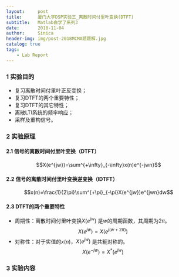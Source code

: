 ```yaml
---
layout:     post
title:      厦门大学DSP实验三_离散时间付里叶变换(DTFT)
subtitle:   Matlab白学了系列3
date:       2018-11-04
author:     Sinica
header-img: img/post-2018MCMA题题解.jpg
catalog: true
tags:
    - Lab Report
---
```


### 1 实验目的

- 复习离散时间付里叶正反变换；
- 复习DTFT的两个重要特性；
- 复习DTFT的其它特性；
- 离散LTI系统的频率响应；
- 采样及重构信号。


### 2 实验原理

#### 2.1 信号的离散时间付里叶变换（DTFT）

$$X(e^{jw})=\sum^{+\infty}_{-\infty}x(n)e^{-jwn}$$

#### 2.2 信号的离散时间付里叶变换逆变换（IDTFT）

$$x(n)=\frac{1}{2\pi}\sum^{+\pi}_{-\pi}X(e^{jw})e^{jwn}dw$$

#### 2.3 DTFT的两个重要特性

- 周期性：离散时间付里叶变换$X(e^{jw})$ 是$w$的周期函数，其周期为$2π$。$$X(e^{jw}) = X(e^{j(w+2\pi)})$$
- 对称性：对于实值的$x(n)$，$X(e^{jw})$ 是共轭对称的。$$X(e^{-jw})=X^{*}(e^{jw})$$

### 3 实验内容

